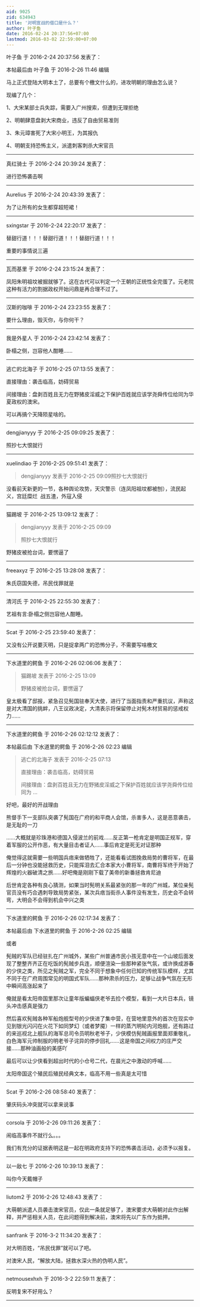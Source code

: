 ```yaml
---
aid: 9025
zid: 634943
title: '对明宣战的借口是什么？'
author: 叶子鱼
date: 2016-02-24 20:37:56+07:00
lastmod: 2016-03-02 22:59:00+07:00
---
```


叶子鱼 于 2016-2-24 20:37:56 发表了：

本帖最后由 叶子鱼 于 2016-2-26 11:46 编辑 

马上正式登陆大明本土了，总要有个檄文什么的，进攻明朝的理由怎么说？

现编了几个：

1、大宋某部士兵失踪，需要入广州搜索，但遭到无理拒绝

2、明朝肆意盘剥大宋商业，违反了自由贸易准则

3、朱元璋害死了大宋小明王，为其报仇

4、明朝支持恐怖主义，派遣刺客刺杀大宋官员

---------

真红骑士 于 2016-2-24 20:39:24 发表了：

进行恐怖袭击啊

---------

Aurelius 于 2016-2-24 20:43:39 发表了：

为了让所有的女生都穿超短裙！

---------

sxingstar 于 2016-2-24 22:20:17 发表了：

替甜行道！！！替甜行道！！！替甜行道！！！

重要的事情说三遍

---------

瓦而基里 于 2016-2-24 23:15:24 发表了：

凤阳朱明祖坟被掘就够了。这在古代可以判定一个王朝的正统性全完蛋了。元老院这种有活力的割据政权开始问鼎是再合理不过了。

---------

汉斯的咖啡 于 2016-2-24 23:23:55 发表了：

要什么理由，毁灭你，与你何干？

---------

我是外星人 于 2016-2-24 23:42:14 发表了：

卧榻之侧，岂容他人酣睡……

---------

逃亡的北海子 于 2016-2-25 07:13:55 发表了：

直接理由：袭击临高，妨碍贸易

间接理由：盘剥百姓且无力在野猪皮淫威之下保护百姓就应该学尧舜传位给同为华夏政权的澳宋。

可以再搞个天降陨星啥的。

---------

dengjianyyy 于 2016-2-25 09:09:25 发表了：

照抄七大恨就行

---------

xuelindiao 于 2016-2-25 09:51:41 发表了：

> dengjianyyy 发表于 2016-2-25 09:09照抄七大恨就行



没看前天新更的一节，各种舆论攻势，天灾警示（连凤阳祖坟都被刨），流民起义，宫廷糜烂  战五渣，外寇入侵

---------

猫踢坡 于 2016-2-25 13:09:12 发表了：

> dengjianyyy 发表于 2016-2-25 09:09
> 
> 照抄七大恨就行



野猪皮被抢台词，要愣逼了

---------

freeaxyz 于 2016-2-25 13:28:08 发表了：

朱氏窃国失德，吊民伐罪就是

---------

清河氏 于 2016-2-25 22:55:30 发表了：

艺祖有言:卧榻之侧岂容他人酣睡。

---------

Scat 于 2016-2-25 23:59:40 发表了：

又没有公开说要灭明，只是捉拿两广的恐怖分子，不需要写啥檄文

---------

下水道里的鳄鱼 于 2016-2-26 02:06:06 发表了：

> 猫踢坡 发表于 2016-2-25 13:09
> 
> 野猪皮被抢台词，要愣逼了



皇太极看了邸报，紧急召见髡国驻奉天大使，进行了当面指责和严重抗议，声称这是对大清国的挑衅，八王议政决定，大清表示将保留停止对髡木材贸易的惩戒权力……

---------

下水道里的鳄鱼 于 2016-2-26 02:12:12 发表了：

本帖最后由 下水道里的鳄鱼 于 2016-2-26 02:23 编辑 


> 
> 逃亡的北海子 发表于 2016-2-25 07:13
> 
> 直接理由：袭击临高，妨碍贸易
> 
> 间接理由：盘剥百姓且无力在野猪皮淫威之下保护百姓就应该学尧舜传位给同为 ...



好吧，最好的开战理由

熊督手下一支部队突袭了髡国在广府的和平商人会馆，杀害多人，这是恶意袭击，是无耻的一刀

……大概就是珍珠港和德国入侵波兰的前戏……反正第一枪肯定是明国正规军，穿着军服的公开作恶，有大量目击者证人……事后肯定是死无对证那种

俺觉得这就需要一些明国兵痞来做牺牲了，还能看看试图挽救局势的曹将军，在最后一分钟也没能拯救历史，只能挥泪去汇合本家大小曹将军，南曹将军终于开始了辉煌的火器破清之旅……好吧俺是刚刚下载了美帝的新番拯救肯尼迪

后世肯定各种有良心猜测，如果当时髡明关系最紧张的那一年的广州城，某位亲髡官员没有巧合遇刺导致局势紧张，某次兵痞当街杀人事件没有发生，历史会不会转弯，大明会不会得到机会中兴之类

---------

下水道里的鳄鱼 于 2016-2-26 02:17:34 发表了：

本帖最后由 下水道里的鳄鱼 于 2016-2-26 02:25 编辑 

或者

髡贼的军队已经驻扎在广州城外，某些广州普通市民小孩无意中在一个山坡后面发现了整整齐齐正在吃饭的髡贼步兵连，顺便渲染一些那种紧张气氛，或许换成游春的少侠之类，所见之髡贼之军，完全不同于想象中任何已知的传统军队模样，尤其不同于在广府周围常见的明国式军队……那种肃杀的压力，足够让战争气氛在无形中瞬间高涨起来了

俺就是看太阳帝国里那次让童年版蝙蝠侠老爷去捡个模型，看到一大片日本兵，镜头冲击感真是强力

然后喜欢髡贼各种军船炮舰型号的少侠进了集中营，在营地里意外的首次在现实中见到银光闪闪在火花下如同梦幻（或者梦魇）一样的蒸汽明轮内河炮舰，还有路过的来巡视北上舰队的海军总司令员明秋老爷子，少侠模仿髡贼画报里面郑重敬礼，白色海军元帅制服的明老爷子诧异的停步回礼……这是帝国之间权力的庄严交接……那种油画般的美感吖

最后可以让少侠看到超出时代的小仓号二代，在晨光之中激动的呼喊……

太阳帝国这个殖民后殖民经典文本，临高不用一些真是太可惜

---------

Scat 于 2016-2-26 08:58:40 发表了：

肇庆码头冲突就可以拿来说事

---------

corsola 于 2016-2-26 09:11:26 发表了：

闹临高事件不就行么。。。

我们有充分的证据表明这是一起在明政府支持下的恐怖袭击活动，必须予以报复。

---------

以一敌七 于 2016-2-26 10:39:13 发表了：

叫你今天戴帽子

---------

liutom2 于 2016-2-26 12:48:43 发表了：

大萌朝派遣人员袭击澳宋官员，仅此一条就足够了，澳宋要求大萌朝对此作出解释，并严惩相关人员，在此问题得到解决前，澳宋将先以广东作为抵押。

---------

sanfrank 于 2016-3-2 11:34:20 发表了：

对大明百姓，“吊民伐罪”就可以了吧。

对澳宋人民，“解放大陆，拯救水深火热的伪明人民”。

---------

netmousexhxh 于 2016-3-2 22:59:11 发表了：

反明复宋不好用么？

---------

